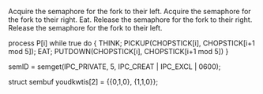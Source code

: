 Acquire the semaphore for the fork to their left.
Acquire the semaphore for the fork to their right.
Eat.
Release the semaphore for the fork to their right.
Release the semaphore for the fork to their left.

process P[i]
 while true do
   {  THINK;
      PICKUP(CHOPSTICK[i], CHOPSTICK[i+1 mod 5]);
      EAT;
      PUTDOWN(CHOPSTICK[i], CHOPSTICK[i+1 mod 5])
   }


semID = semget(IPC_PRIVATE, 5, IPC_CREAT | IPC_EXCL | 0600);

struct sembuf youdkwtis[2] = {{0,1,0}, {1,1,0}};
